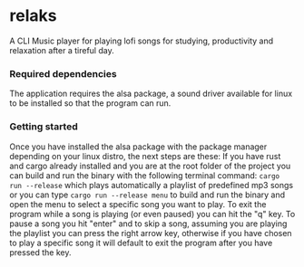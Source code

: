 # relaks
A CLI Music player for playing lofi songs for studying, productivity and relaxation after a tireful day.

### Required dependencies
The application requires the alsa package, a sound driver available for linux to be installed so that the program can run.

### Getting started
Once you have installed the alsa package with the package manager depending on your linux distro, the next steps are these:
If you have rust and cargo already installed and you are at the root folder of the project you can build and run the binary with the following terminal command: `cargo run --release` which plays automatically a playlist of predefined mp3 songs or you can type `cargo run --release menu` to build and run the binary and open the menu to select a specific song you want to play. To exit the program while a song is playing (or even paused) you can hit the "q" key. To pause a song you hit "enter" and to skip a song, assuming you are playing the playlist you can press the right arrow key, otherwise if you have chosen to play a specific song it will default to exit the program after you have pressed the key.
